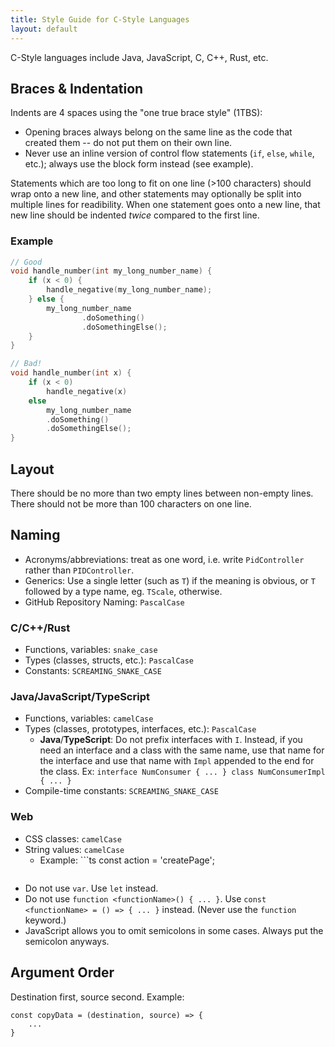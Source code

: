 ```yaml
---
title: Style Guide for C-Style Languages
layout: default
---
```


C-Style languages include Java, JavaScript, C, C++, Rust, etc.

## Braces & Indentation
Indents are 4 spaces using the "one true brace style" (1TBS):
- Opening braces always belong on the same line as the code that created them -- do not put them on
their own line.
- Never use an inline version of control flow statements (`if`, `else`, `while`, etc.); always use
the block form instead (see example).

Statements which are too long to fit on one line (>100 characters) should wrap onto a new line, and
other statements may optionally be split into multiple lines for readibility.
When one statement goes onto a new line, that new line should be indented *twice* compared to the
first line.

### Example
```c
// Good
void handle_number(int my_long_number_name) {
    if (x < 0) {
        handle_negative(my_long_number_name);
    } else {
        my_long_number_name
                .doSomething()
                .doSomethingElse();
    }
}

// Bad!
void handle_number(int x) {
    if (x < 0) 
        handle_negative(x)
    else 
        my_long_number_name
        .doSomething()
        .doSomethingElse();
}
```

## Layout
There should be no more than two empty lines between non-empty lines. There should not be more than
100 characters on one line.

## Naming
- Acronyms/abbreviations: treat as one word, i.e. write `PidController` rather than `PIDController`.
- Generics: Use a single letter (such as `T`) if the meaning is obvious, or `T` followed by a type
name, eg. `TScale`, otherwise.
- GitHub Repository Naming: `PascalCase`
### C/C++/Rust
- Functions, variables: `snake_case`
- Types (classes, structs, etc.): `PascalCase`
- Constants: `SCREAMING_SNAKE_CASE`
### Java/JavaScript/TypeScript
- Functions, variables: `camelCase`
- Types (classes, prototypes, interfaces, etc.): `PascalCase`
    - **Java**/**TypeScript**: Do not prefix interfaces with `I`. Instead, if you need an interface
    and a class with the same name, use that name for the interface and use that name with `Impl`
    appended to the end for the class. Ex: `interface NumConsumer { ... }
    class NumConsumerImpl { ... }`
- Compile-time constants: `SCREAMING_SNAKE_CASE`
### Web
- CSS classes: `camelCase`
- String values: `camelCase`
    - Example: ```ts
        const action = 'createPage';
    ```
- Do not use `var`. Use `let` instead.
- Do not use `function <functionName>() { ... }`. Use `const <functionName> = () => { ... }`
instead. (Never use the `function` keyword.)
- JavaScript allows you to omit semicolons in some cases. Always put the semicolon anyways.

## Argument Order
Destination first, source second. Example:
```
const copyData = (destination, source) => {
    ...
}
```